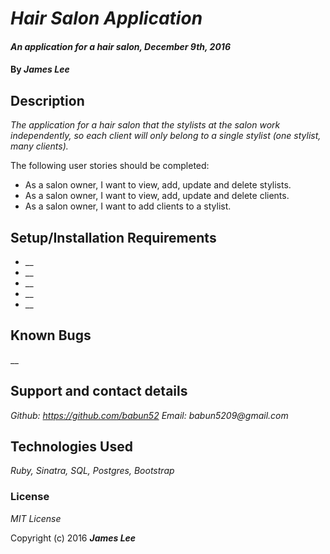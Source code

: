 # _Hair Salon Application_

#### _An application for a hair salon, December 9th, 2016_

#### By _**James Lee**_

## Description

_The application for a hair salon that the stylists at the salon work independently, so each client will only belong to a single stylist (one stylist, many clients)._

The following user stories should be completed:

* As a salon owner, I want to view, add, update and delete stylists.
* As a salon owner, I want to view, add, update and delete clients.
* As a salon owner, I want to add clients to a stylist.

## Setup/Installation Requirements

* __
* __
* __
* __
* __

## Known Bugs

__

## Support and contact details

_Github: https://github.com/babun52 Email: babun5209@gmail.com_

## Technologies Used

_Ruby, Sinatra, SQL, Postgres, Bootstrap_

### License

*MIT License*

Copyright (c) 2016 **_James Lee_**
